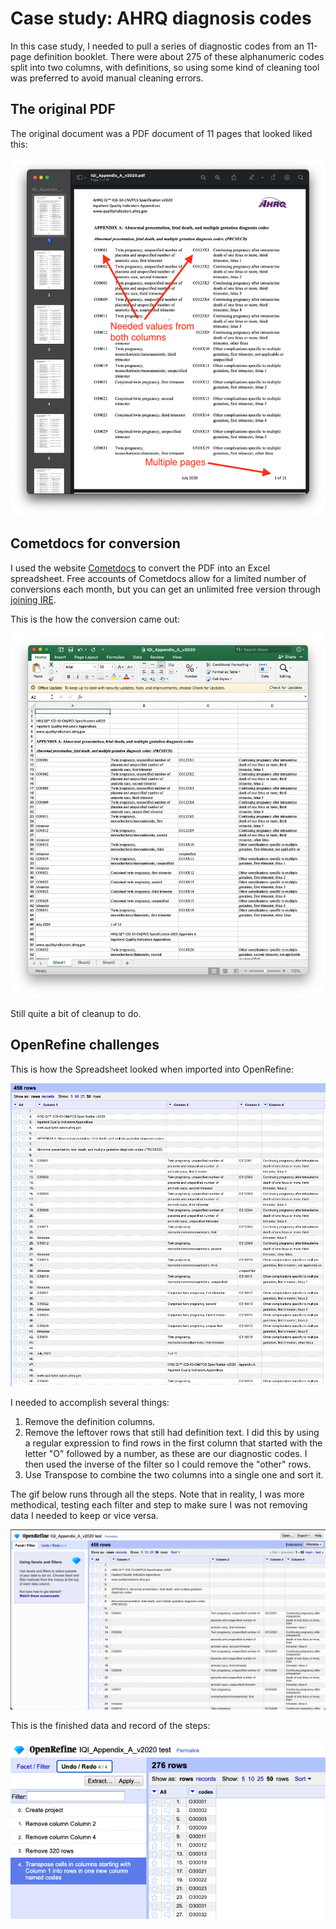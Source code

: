 # Case study: AHRQ diagnosis codes

In this case study, I needed to pull a series of diagnostic codes from an 11-page definition booklet. There were about 275 of these alphanumeric codes split into two columns, with definitions, so using some kind of cleaning tool was preferred to avoid manual cleaning errors.

## The original PDF

The original document was a PDF document of 11 pages that looked liked this:

![PDF](img/ahrq-pdf.png)

## Cometdocs for conversion

I used the website [Cometdocs](https://www.cometdocs.com/) to convert the PDF into an Excel spreadsheet. Free accounts of Cometdocs allow for a limited number of conversions each month, but you can get an unlimited free version through [joining IRE](https://www.ire.org/join-ire/member-benefits/).

This is the how the conversion came out:

![Excel](img/ahrq-xlsx.png)

Still quite a bit of cleanup to do.

## OpenRefine challenges

This is how the Spreadsheet looked when imported into OpenRefine:

![OpenRefine Start](img/ahrq-or-start.png)

I needed to accomplish several things:

1. Remove the definition columns.
2. Remove the leftover rows that still had definition text. I did this by using a regular expression to find rows in the first column that started with the letter "O" followed by a number, as these are our diagnostic codes. I then used the inverse of the filter so I could remove the "other" rows.
3. Use Transpose to combine the two columns into a single one and sort it.

The gif below runs through all the steps. Note that in reality, I was more methodical, testing each filter and step to make sure I was not removing data I needed to keep or vice versa.

![All steps](img/ahrq-all.gif)

This is the finished data and record of the steps:

![Done](img/ahrq-or-end.png)
